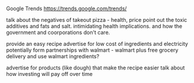 Google Trends
https://trends.google.com/trends/


talk about the negatives of takeout pizza - health, price
point out the toxic additives and fats and salt. intimidating health implications. and how the government and coorporations don't care.


provide an easy recipe
advertise for low cost of ingredients and electricity 
potentially form partnerships with walmart - walmart plus free grocery delivery and use walmart ingredients?

advertise for products (like dough) that make the recipe easier
talk about how investing will pay off over time